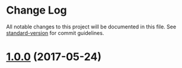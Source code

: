 # Change Log

All notable changes to this project will be documented in this file. See [standard-version](https://github.com/conventional-changelog/standard-version) for commit guidelines.

<a name="1.0.0"></a>
# [1.0.0](https://github.com/peerigon/extract-loader/compare/v0.1.0...v1.0.0) (2017-05-24)
